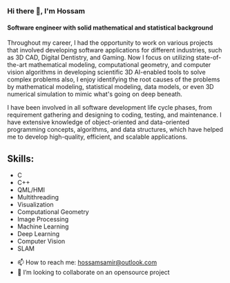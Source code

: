 ### Hi there 👋, I'm Hossam
#### Software engineer with solid mathematical and statistical background
Throughout my career, I had the opportunity to work on various projects that involved developing software applications for different industries, such as 3D CAD, Digital Dentistry, and Gaming. Now I focus on utilizing state-of-the-art mathematical modeling, computational geometry, and computer vision algorithms in developing scientific 3D AI-enabled tools to solve complex problems also, I enjoy identifying the root causes of the problems by mathematical modeling, statistical modeling, data models, or even  3D numerical simulation to mimic what's going on deep beneath. 

I have been involved in all software development life cycle phases, from requirement gathering and designing to coding, testing, and maintenance. I have extensive knowledge of object-oriented and data-oriented programming concepts, algorithms, and data structures, which have helped me to develop high-quality, efficient, and scalable applications.




## Skills:  
* C 
* C++
* QML/HMI
* Multithreading
* Visualization 
* Computational Geometry 
* Image Processing 
* Machine Learning 
* Deep Learning 
* Computer Vision 
* SLAM 

- 📫 How to reach me: hossamsamir@outlook.com
- 👯 I’m looking to collaborate on an opensource project



<!--[![My GitHub Stats](https://github-readme-stats.vercel.app/api/?username=Hossam86&count_private=true&theme=tokyonight&showicons=true)]()-->
<!--[![My GitHub Language Stats](https://github-readme-stats.vercel.app/api/top-langs/?username=Hossam86&langs_count=5&theme=tokyonight)]()-->

<!--
**Hossam86/Hossam86** is a ✨ _special_ ✨ repository because its `README.md` (this file) appears on your GitHub profile.

Here are some ideas to get you started:

- 🔭 I’m currently working on game development using Unreal Engine 5.0 ...
- 🌱 also Interested in learning high-frequency trading algorithms ...
- 👯 I’m looking to collaborate on ...
- 🤔 I’m looking for help with ...
- 💬 Ask me about ...
- 📫 How to reach me: ...
- 😄 Pronouns: ...
- ⚡ Fun fact: ...
-->
